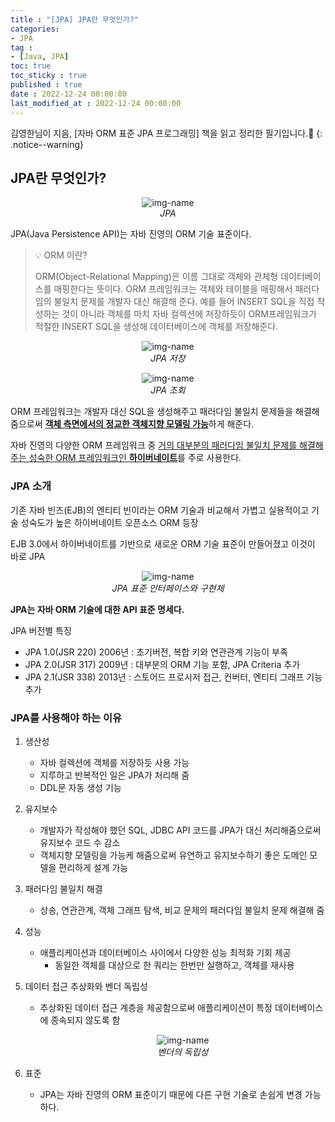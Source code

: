 ```yaml
---
title : "[JPA] JPA란 무엇인가?"
categories:
- JPA
tag :
- [Java, JPA]
toc: true
toc_sticky : true
published : true
date : 2022-12-24 00:00:00
last_modified_at : 2022-12-24 00:00:00
---
```






김영한님이 지음, [자바 ORM 표준 JPA 프로그래밍] 책을 읽고 정리한 필기입니다.📢
{: .notice--warning}



## JPA란 무엇인가?

<p align="center">
  <img alt="img-name" src="https://user-images.githubusercontent.com/13410737/209441426-bff0d8a4-ca75-4e99-bc6c-11fc1aa8fb5a.png">
  <br>
    <em>JPA</em>
</p>

JPA(Java Persistence API)는 자바 진영의 ORM 기술 표준이다.

> 💡 ORM 이란?
>
> ORM(Object-Relational Mapping)은 이름 그대로 객체와 관체형 데이터베이스를 매핑한다는 뜻이다. ORM 프레임워크는 객체와 테이블을 매핑해서 패러다임의 불일치 문제를 개발자 대신 해결해 준다. 예를 들어 INSERT SQL을 직접 작성하는 것이 아니라 객체를 마치 자바 컬렉션에 저장하듯이 ORM프레임워크가 적절한 INSERT SQL을 생성해 데이터베이스에 객체를 저장해준다.



<p align="center">
  <img alt="img-name" src="https://user-images.githubusercontent.com/13410737/209441903-529569af-8516-4e21-9d80-654ab26b0994.png">
  <br>
    <em>JPA 저장</em>
</p>

<p align="center">
  <img alt="img-name" src="https://user-images.githubusercontent.com/13410737/209441825-02ab6353-180e-43d6-a15b-37c3657e67a4.png">
  <br>
    <em>JPA 조회</em>
</p>

ORM 프레임워크는 개발자 대신 SQL을 생성해주고 패러다임 불일치 문제들을 해결해줌으로써 <u>**객체 측면에서의 정교한 객체지향 모델링 가능**</u>하게 해준다.

자바 진영의 다양한 ORM 프레임워크 중 <u>거의 대부분의 패러다임 불일치 문제를 해결해주는 성숙한 ORM 프레임워크인 **하이버네이트**</u>를 주로 사용한다.



### JPA 소개

기존 자바 빈즈(EJB)의 엔티티 빈이라는 ORM 기술과 비교해서 가볍고 실용적이고 기술 성숙도가 높은 하이버네이트 오픈소스 ORM 등장

EJB 3.0에서 하이버네이트를 기반으로 새로운 ORM 기술 표준이 만들어졌고 이것이 바로 JPA

<p align="center">
  <img alt="img-name" src="https://user-images.githubusercontent.com/13410737/209442407-d5024cce-60c1-4532-a893-28db7649407c.png">
  <br>
    <em>JPA 표준 인터페이스와 구현체</em>
</p>

**JPA는 자바 ORM 기술에 대한 API 표준 명세다.** 

JPA 버전별 특징

- JPA 1.0(JSR 220) 2006년 : 초기버전, 복합 키와 연관관계 기능이 부족
- JPA 2.0(JSR 317) 2009년 : 대부분의 ORM 기능 포함, JPA Criteria 추가
- JPA 2.1(JSR 338) 2013년 : 스토어드 프로시저 접근, 컨버터, 엔티티 그래프 기능 추가



### JPA를 사용해야 하는 이유

1. 생산성

    - 자바 컬렉션에 객체를 저장하듯 사용 가능
    - 지루하고 반복적인 일은 JPA가 처리해 줌
    - DDL문 자동 생성 기능

2. 유지보수

    - 개발자가 작성해야 했던 SQL, JDBC API 코드를 JPA가 대신 처리해줌으로써 유지보수 코드 수 감소
    - 객체지향 모델링을 가능케 해줌으로써 유연하고 유지보수하기 좋은 도메인 모델을 편리하게 설계 가능

3. 패러다임 불일치 해결

    - 상송, 연관관계, 객체 그래프 탐색, 비교 문제의 패러다임 불일치 문제 해결해 줌

4. 성능

    - 애플리케이션과 데이터베이스 사이에서 다양한 성능 최적화 기회 제공
        - 동일한 객체를 대상으로 한 쿼리는 한번만 실행하고, 객체를 재사용

5. 데이터 접근 추상화와 벤더 독립성

    - 추상화된 데이터 접근 계층을 제공함으로써 애플리케이션이 특정 데이터베이스에 종속되지 않도록 함

        <p align="center">
          <img alt="img-name" src="https://user-images.githubusercontent.com/13410737/209442854-4ec219f8-7d66-4eec-bd37-2501651326b1.png">
          <br>
            <em>벤더의 독립성</em>
        </p>
    
        

6. 표준

    - JPA는 자바 진영의 ORM 표준이기 때문에 다른 구현 기술로 손쉽게 변경 가능하다.
